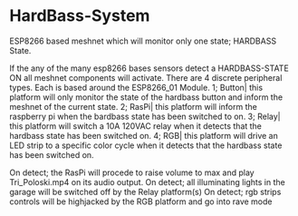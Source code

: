# HardBass-System
ESP8266 based meshnet which will monitor only one state; HARDBASS State. 

If the any of the many esp8266 bases sensors detect a HARDBASS-STATE ON all meshnet components will activate.
There are 4 discrete peripheral types. Each is based around the ESP8266_01 Module. 
1; Button|  this platform will only monitor the state of the hardbass button and inform the meshnet of the current state.
2; RasPi|   this platform will inform the raspberry pi when the bardbass state has been switched to on.
3; Relay|   this platform will switch a 10A 120VAC relay when it detects that the hardbass state has been switched on.
4; RGB|     this platform will drive an LED strip to a specific color cycle when it detects that the hardbass state has been switched on.

On detect; the RasPi will procede to raise volume to max and play Tri_Poloski.mp4 on its audio output.
On detect; all illuminating lights in the garage will be switched off by the Relay platform(s)
On detect; rgb strips controls will be highjacked by the RGB platform and go into rave mode
